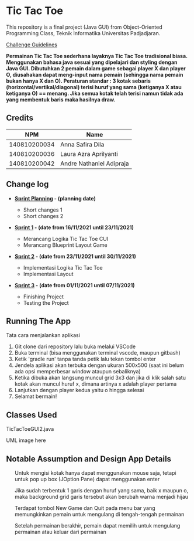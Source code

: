 # Tic Tac Toe

This repository is a final project (Java GUI) from Object-Oriented Programming Class, Teknik Informatika Universitas Padjadjaran. 

[Challenge Guidelines](challenge-guideline.md)

**Permainan Tic Tac Toe sederhana layaknya Tic Tac Toe tradisional biasa. Menggunakan bahasa java sesuai yang dipelajari dan styling dengan Java GUI. Dibutuhkan 2 pemain dalam game sebagai player X dan player O, diusahakan dapat meng-input nama pemain (sehingga nama pemain bukan hanya X dan O). Peraturan standar : 3 kotak sebaris (horizontal/vertikal/diagonal) terisi huruf yang sama (ketiganya X atau ketiganya O) == menang. Jika semua kotak telah terisi namun tidak ada yang membentuk baris maka hasilnya draw.**

## Credits
| NPM           | Name                      |
| ------------- | ------------------------- |
| 140810200034  | Anna Safira Dila          |
| 140810200036  | Laura Azra Aprilyanti     |
| 140810200042  | Andre Nathaniel Adipraja  |

## Change log
- **[Sprint Planning](changelog/sprint-planning.md) - (planning date)** 
   - Short changes 1
   - Short changes 2

- **[Sprint 1](changelog/sprint-1.md) - (date from 16/11/2021 until 23/11/2021)** 
   - Merancang Logika Tic Tac Toe CUI
   - Merancang Blueprint Layout Game

- **[Sprint 2](changelog/sprint-2.md) - (date from 23/11/2021 until 30/11/2021)** 
   - Implementasi Logika Tic Tac Toe
   - Implementasi Layout
   
- **[Sprint 3](changelog/sprint-3.md) - (date from 01/11/2021 until 07/11/2021)** 
   - Finishing Project
   - Testing the Project

## Running The App

Tata cara menjalankan aplikasi
1. Git clone dari repository lalu buka melalui VSCode
2. Buka terminal (bisa menggunakan terminal vscode, maupun gitbash)
3. Ketik 'gradle run' tanpa tanda petik lalu tekan tombol enter
4. Jendela aplikasi akan terbuka dengan ukuran 500x500 (saat ini belum ada opsi memperbesar window ataupun sebaliknya)
5. Ketika dibuka akan langsung muncul grid 3x3 dan jika di klik salah satu kotak akan muncul huruf x, dimana artinya x adalah player pertama
6. Lanjutkan dengan player kedua yaitu o hingga selesai
7. Selamat bermain!

## Classes Used

TicTacToeGUI2.java

UML image here

## Notable Assumption and Design App Details

<ul> Untuk mengisi kotak hanya dapat menggunakan mouse saja, tetapi untuk pop up box (JOption Pane) dapat menggunakan enter </ul>
<ul> Jika sudah terbentuk 1 garis dengan huruf yang sama, baik x maupun o, maka background grid garis tersebut akan berubah warna menjadi hijau </ul>
<ul> Terdapat tombol New Game dan Quit pada menu bar yang memungkinkan pemain untuk mengulang di tengah-tengah permainan </ul>
<ul> Setelah permainan berakhir, pemain dapat memilih untuk mengulang permainan atau keluar dari permainan </ul>
